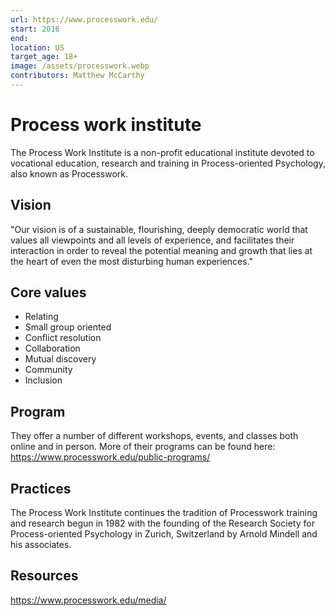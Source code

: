 ```yaml
---
url: https://www.processwork.edu/
start: 2016
end: 
location: US
target_age: 18+
image: /assets/processwork.webp
contributors: Matthew McCarthy
---
```


# Process work institute

The Process Work Institute is a non-profit educational institute devoted to vocational education, research and training in Process-oriented Psychology, also known as Processwork.

## Vision  

"Our vision is of a sustainable, flourishing, deeply democratic world that values all viewpoints and all levels of experience, and facilitates their interaction in order to reveal the potential meaning and growth that lies at the heart of even the most disturbing human experiences."

## Core values 

- Relating
- Small group oriented 
- Conflict resolution
- Collaboration
- Mutual discovery
- Community
- Inclusion

## Program

They offer a number of different workshops, events, and classes both online and in person. More of their programs can be found here: https://www.processwork.edu/public-programs/

## Practices 

The Process Work Institute continues the tradition of Processwork training and research begun in 1982 with the founding of the Research Society for Process-oriented Psychology in Zurich, Switzerland by Arnold Mindell and his associates.

## Resources 

https://www.processwork.edu/media/
